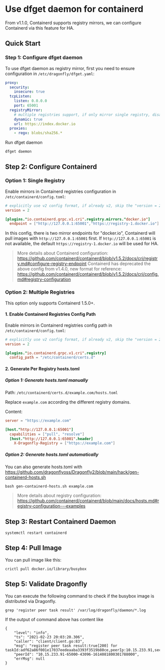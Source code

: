 # Use dfget daemon for containerd

From v1.1.0, Containerd supports registry mirrors,
we can configure Containerd via this feature for HA.

## Quick Start

### Step 1: Configure dfget daemon

To use dfget daemon as registry mirror,
first you need to ensure configuration in `/etc/dragonfly/dfget.yaml`:

```yaml
proxy:
  security:
    insecure: true
  tcpListen:
    listen: 0.0.0.0
    port: 65001
  registryMirror:
    # multiple registries support, if only mirror single registry, disable this
    dynamic: true
    url: https://index.docker.io
  proxies:
    - regx: blobs/sha256.*
```

Run dfget daemon

```shell
dfget daemon
```

## Step 2: Configure Containerd

### Option 1: Single Registry

Enable mirrors in Containerd registries configuration in
`/etc/containerd/config.toml`:

```toml
# explicitly use v2 config format, if already v2, skip the "version = 2"
version = 2

[plugins."io.containerd.grpc.v1.cri".registry.mirrors."docker.io"]
  endpoint = ["http://127.0.0.1:65001","https://registry-1.docker.io"]
```

In this config, there is two mirror endpoints for "docker.io",
Containerd will pull images with `http://127.0.0.1:65001` first.
If `http://127.0.0.1:65001` is not available,
the default `https://registry-1.docker.io` will be used for HA.

> More details about Containerd configuration: <https://github.com/containerd/containerd/blob/v1.5.2/docs/cri/registry.md#configure-registry-endpoint>
> Containerd has deprecated the above config from v1.4.0,
> new format for reference: <https://github.com/containerd/containerd/blob/v1.5.2/docs/cri/config.md#registry-configuration>

### Option 2: Multiple Registries

This option only supports Containerd 1.5.0+.

#### 1. Enable Containerd Registries Config Path

Enable mirrors in Containerd registries config path in
`/etc/containerd/config.toml`:

```toml
# explicitly use v2 config format, if already v2, skip the "version = 2"
version = 2

[plugins."io.containerd.grpc.v1.cri".registry]
  config_path = "/etc/containerd/certs.d"
```

#### 2. Generate Per Registry hosts.toml

##### Option 1: Generate hosts.toml manually

Path: `/etc/containerd/certs.d/example.com/hosts.toml`

Replace `example.com` according the different registry domains.

Content:

```toml
server = "https://example.com"

[host."http://127.0.0.1:65001"]
  capabilities = ["pull", "resolve"]
  [host."http://127.0.0.1:65001".header]
    X-Dragonfly-Registry = ["https://example.com"]
```

##### Option 2: Generate hosts.toml automatically

You can also generate hosts.toml with <https://github.com/dragonflyoss/Dragonfly2/blob/main/hack/gen-containerd-hosts.sh>

```shell
bash gen-containerd-hosts.sh example.com
```

> More details about registry configuration: <https://github.com/containerd/containerd/blob/main/docs/hosts.md#registry-configuration---examples>

## Step 3: Restart Containerd Daemon

```shell
systemctl restart containerd
```

## Step 4: Pull Image

You can pull image like this:

```shell
crictl pull docker.io/library/busybox
```

## Step 5: Validate Dragonfly

You can execute the following command to check
if the busybox image is distributed via Dragonfly.

```shell
grep 'register peer task result' /var/log/dragonfly/daemon/*.log
```

If the output of command above has content like

```shell
{
    "level": "info",
    "ts": "2021-02-23 20:03:20.306",
    "caller": "client/client.go:83",
    "msg": "register peer task result:true[200] for taskId:adf62a86f001e17037eedeaaba3393f3519b80ce,peerIp:10.15.233.91,securityDomain:,idc:,scheduler:127.0.0.1:8002",
    "peerId": "10.15.233.91-65000-43096-1614081800301788000",
    "errMsg": null
}
```
